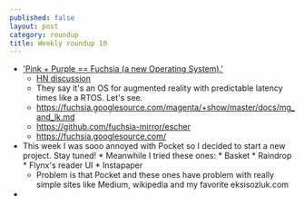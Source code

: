 ```yaml
---
published: false
layout: post
category: roundup
title: Weekly roundup 10
---
```

* ['Pink + Purple == Fuchsia (a new Operating System).'](http://www.theverge.com/2016/8/15/12480566/google-fuchsia-new-operating-system)
	* [HN discussion](https://news.ycombinator.com/item?id=12273149)
    * They say it's an OS for augmented reality with predictable latency times like a RTOS. Let's see.
    * https://fuchsia.googlesource.com/magenta/+show/master/docs/mg_and_lk.md
    * https://github.com/fuchsia-mirror/escher
    * https://fuchsia.googlesource.com/
* This week I was sooo annoyed with Pocket so I decided to start a new project. Stay tuned! 		* Meanwhile I tried these ones:
      * Basket
      * Raindrop
      * Flynx's reader UI
      * Instapaper
    * Problem is that Pocket and these ones have problem with really simple sites like Medium, wikipedia and my favorite eksisozluk.com
* 
